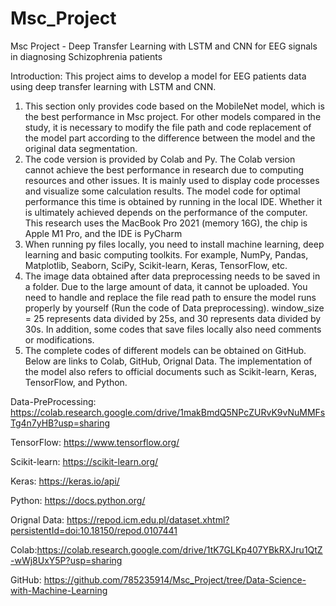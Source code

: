 # Msc_Project
Msc Project - Deep Transfer Learning with LSTM and CNN for EEG signals in diagnosing Schizophrenia patients

Introduction: This project aims to develop a model for EEG patients data using deep transfer learning with LSTM and CNN.

1. This section only provides code based on the MobileNet model, which is the best performance in Msc project. For other models compared in the study, it is necessary to modify the file path and code replacement of the model part according to the difference between the model and the original data segmentation.
2. The code version is provided by Colab and Py. The Colab version cannot achieve the best performance in research due to computing resources and other issues. It is mainly used to display code processes and visualize some calculation results. The model code for optimal performance this time is obtained by running in the local IDE. Whether it is ultimately achieved depends on the performance of the computer. This research uses the MacBook Pro 2021 (memory 16G), the chip is Apple M1 Pro, and the IDE is PyCharm
3. When running py files locally, you need to install machine learning, deep learning and basic computing toolkits. For example, NumPy, Pandas, Matplotlib, Seaborn, SciPy, Scikit-learn, Keras, TensorFlow, etc.
4. The image data obtained after data preprocessing needs to be saved in a folder. Due to the large amount of data, it cannot be uploaded. You need to handle and replace the file read path to ensure the model runs properly by yourself (Run the code of Data preprocessing). window_size = 25 represents data divided by 25s, and 30 represents data divided by 30s. In addition, some codes that save files locally also need comments or modifications.
5. The complete codes of different models can be obtained on GitHub. Below are links to Colab, GitHub, Orignal Data. The implementation of the model also refers to official documents such as Scikit-learn, Keras, TensorFlow, and Python.


Data-PreProcessing: https://colab.research.google.com/drive/1makBmdQ5NPcZURvK9vNuMMFsTg4n7yHB?usp=sharing

TensorFlow: https://www.tensorflow.org/  

Scikit-learn: https://scikit-learn.org/

Keras: https://keras.io/api/   

Python: https://docs.python.org/ 

Orignal Data: https://repod.icm.edu.pl/dataset.xhtml?persistentId=doi:10.18150/repod.0107441 

Colab:https://colab.research.google.com/drive/1tK7GLKp407YBkRXJru1QtZ-wWj8UxY5P?usp=sharing

GitHub: https://github.com/785235914/Msc_Project/tree/Data-Science-with-Machine-Learning

